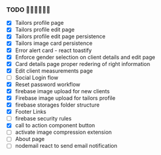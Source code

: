 ### TODO 🚨🚨🚨🔥🔥🔥

- [x] Tailors profile page
- [x] Tailors profile edit page
- [x] Tailors profile edit page persistence
- [x] Tailors image card persistence
- [x] Error alert card - react toastify
- [x] Enforce gender selection on client details and edit page
- [x] Card details page proper redering of right information
- [x] Edit client measurements page
- [ ] Social Login flow
- [x] Reset password workflow
- [x] firebase image upload for new clients
- [x] Firebase image upload for tailors profile
- [x] firebase storages folder structure
- [x] Footer Links
- [ ] firebase security rules
- [x] call to action component button
- [ ] activate image compression extension
- [ ] About page
- [ ] nodemail react to send email notification
